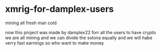 # xmrig-for-damplex-users
mining all fresh man cold


now this project was made by damplex22 forr all the users to have crypto we are all mining and we can divide the solona equally and we will habe verry fast earnings so who want to make money
